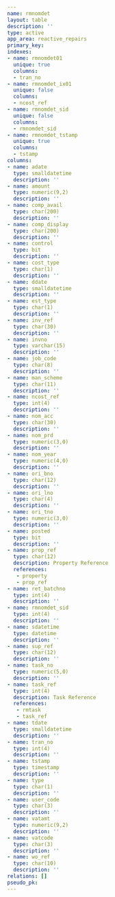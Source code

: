 ```yaml
---
name: rmnomdet
layout: table
description: ''
type: active
app_area: reactive_repairs
primary_key: 
indexes:
- name: rmnomdet01
  unique: true
  columns:
  - tran_no
- name: rmnomdet_ix01
  unique: false
  columns:
  - ncost_ref
- name: rmnomdet_sid
  unique: false
  columns:
  - rmnomdet_sid
- name: rmnomdet_tstamp
  unique: true
  columns:
  - tstamp
columns:
- name: adate
  type: smalldatetime
  description: ''
- name: amount
  type: numeric(9,2)
  description: ''
- name: comp_avail
  type: char(200)
  description: ''
- name: comp_display
  type: char(200)
  description: ''
- name: control
  type: bit
  description: ''
- name: cost_type
  type: char(1)
  description: ''
- name: ddate
  type: smalldatetime
  description: ''
- name: est_type
  type: char(1)
  description: ''
- name: inv_ref
  type: char(30)
  description: ''
- name: invno
  type: varchar(15)
  description: ''
- name: job_code
  type: char(8)
  description: ''
- name: man_scheme
  type: char(11)
  description: ''
- name: ncost_ref
  type: int(4)
  description: ''
- name: nom_acc
  type: char(30)
  description: ''
- name: nom_prd
  type: numeric(3,0)
  description: ''
- name: nom_year
  type: numeric(4,0)
  description: ''
- name: ori_bno
  type: char(12)
  description: ''
- name: ori_lno
  type: char(4)
  description: ''
- name: ori_tno
  type: numeric(3,0)
  description: ''
- name: posted
  type: bit
  description: ''
- name: prop_ref
  type: char(12)
  description: Property Reference
  references:
   - property
   - prop_ref
- name: ret_batchno
  type: int(4)
  description: ''
- name: rmnomdet_sid
  type: int(4)
  description: ''
- name: sdatetime
  type: datetime
  description: ''
- name: sup_ref
  type: char(12)
  description: ''
- name: task_no
  type: numeric(5,0)
  description: ''
- name: task_ref
  type: int(4)
  description: Task Reference
  references:
   - rmtask
   - task_ref
- name: tdate
  type: smalldatetime
  description: ''
- name: tran_no
  type: int(4)
  description: ''
- name: tstamp
  type: timestamp
  description: ''
- name: type
  type: char(1)
  description: ''
- name: user_code
  type: char(3)
  description: ''
- name: vatamt
  type: numeric(9,2)
  description: ''
- name: vatcode
  type: char(3)
  description: ''
- name: wo_ref
  type: char(10)
  description: ''
relations: []
pseudo_pk: 
---
```


